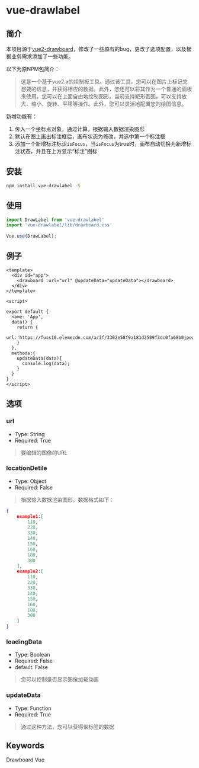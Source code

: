 # vue-drawlabel
## 简介

本项目源于[vue2-drawboard](https://github.com/xindoucha/vue2-drawboard)，修改了一些原有的bug，更改了选项配置，以及根据业务需求添加了一些功能。

以下为原NPM包简介：

> 这是一个基于vue2.x的绘制板工具。通过该工具，您可以在图片上标记您想要的信息，并获得相应的数据。此外，您还可以将其作为一个普通的画板来使用，您可以在上面自由地绘制图形。当前支持矩形画图。可以支持放大、缩小、旋转、平移等操作。此外，您可以灵活地配置您的绘图信息。

新增功能有：

1. 传入一个坐标点对象，通过计算，根据输入数据渲染图形
2. 默认在图上画出标注框后，画布状态为修改，并选中第一个标注框
3. 添加一个新增标注标识`isFocus`，当`isFocus`为true时，画布自动切换为新增标注状态，并且在上方显示“标注”图标

## 安装
```sh
npm install vue-drawlabel -S
```

## 使用
```js
import DrawLabel from 'vue-drawlabel'
import 'vue-drawlabel/lib/drawboard.css'
 
Vue.use(DrawLabel);
```

## 例子
```vue
<template>
  <div id="app">
    <drawboard :url="url" @updateData="updateData"></drawboard>
  </div>
</template>

<script>

export default {
  name: 'App',
  data() {
    return {
      url:'https://fuss10.elemecdn.com/a/3f/3302e58f9a181d2509f3dc0fa68b0jpeg.jpeg'
    }
  },
  methods:{
    updateData(data){
      console.log(data);
    }
  }
}
</script>
```

## 选项
### url
+ Type: String
+ Required: True
>要编辑的图像的URL
### locationDetile
+ Type: Object
+ Required: False
>根据输入数据渲染图形。数据格式如下：
```json
{
    example1:[
        110,
        220,
        330,
        140,
        150,
        160,
        180,
        300
    ],
    example2:[
        110,
        220,
        330,
        140,
        150,
        160,
        180,
        300
    ]
}
```
### loadingData 
+ Type: Boolean
+ Required: False
+ default: False
> 您可以控制是否显示图像加载动画

### updateData
+ Type: Function
+ Required: True
> 通过这种方法，您可以获得带标签的数据
## Keywords
Drawboard Vue

